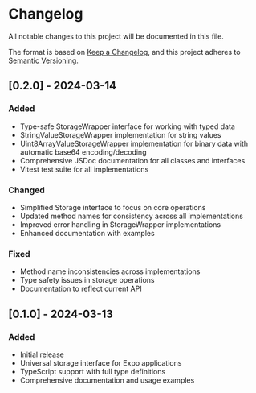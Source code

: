 # Changelog

All notable changes to this project will be documented in this file.

The format is based on [Keep a Changelog](https://keepachangelog.com/en/1.0.0/),
and this project adheres to [Semantic Versioning](https://semver.org/spec/v2.0.0.html).

## [0.2.0] - 2024-03-14

### Added
- Type-safe StorageWrapper interface for working with typed data
- StringValueStorageWrapper implementation for string values
- Uint8ArrayValueStorageWrapper implementation for binary data with automatic base64 encoding/decoding
- Comprehensive JSDoc documentation for all classes and interfaces
- Vitest test suite for all implementations

### Changed
- Simplified Storage interface to focus on core operations
- Updated method names for consistency across all implementations
- Improved error handling in StorageWrapper implementations
- Enhanced documentation with examples

### Fixed
- Method name inconsistencies across implementations
- Type safety issues in storage operations
- Documentation to reflect current API

## [0.1.0] - 2024-03-13

### Added
- Initial release
- Universal storage interface for Expo applications
- TypeScript support with full type definitions
- Comprehensive documentation and usage examples